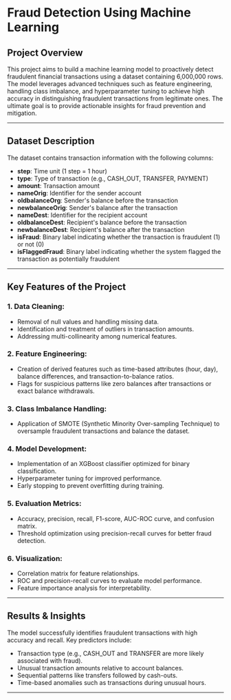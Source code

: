# Fraud Detection Using Machine Learning

## Project Overview
This project aims to build a machine learning model to proactively detect fraudulent financial transactions using a dataset containing 6,000,000 rows. The model leverages advanced techniques such as feature engineering, handling class imbalance, and hyperparameter tuning to achieve high accuracy in distinguishing fraudulent transactions from legitimate ones. The ultimate goal is to provide actionable insights for fraud prevention and mitigation.

---

## Dataset Description
The dataset contains transaction information with the following columns:
- **step**: Time unit (1 step = 1 hour)
- **type**: Type of transaction (e.g., CASH_OUT, TRANSFER, PAYMENT)
- **amount**: Transaction amount
- **nameOrig**: Identifier for the sender account
- **oldbalanceOrg**: Sender's balance before the transaction
- **newbalanceOrig**: Sender's balance after the transaction
- **nameDest**: Identifier for the recipient account
- **oldbalanceDest**: Recipient's balance before the transaction
- **newbalanceDest**: Recipient's balance after the transaction
- **isFraud**: Binary label indicating whether the transaction is fraudulent (1) or not (0)
- **isFlaggedFraud**: Binary label indicating whether the system flagged the transaction as potentially fraudulent

---

## Key Features of the Project

### 1. Data Cleaning:
- Removal of null values and handling missing data.
- Identification and treatment of outliers in transaction amounts.
- Addressing multi-collinearity among numerical features.

### 2. Feature Engineering:
- Creation of derived features such as time-based attributes (hour, day), balance differences, and transaction-to-balance ratios.
- Flags for suspicious patterns like zero balances after transactions or exact balance withdrawals.

### 3. Class Imbalance Handling:
- Application of SMOTE (Synthetic Minority Over-sampling Technique) to oversample fraudulent transactions and balance the dataset.

### 4. Model Development:
- Implementation of an XGBoost classifier optimized for binary classification.
- Hyperparameter tuning for improved performance.
- Early stopping to prevent overfitting during training.

### 5. Evaluation Metrics:
- Accuracy, precision, recall, F1-score, AUC-ROC curve, and confusion matrix.
- Threshold optimization using precision-recall curves for better fraud detection.

### 6. Visualization:
- Correlation matrix for feature relationships.
- ROC and precision-recall curves to evaluate model performance.
- Feature importance analysis for interpretability.

---

## Results & Insights
The model successfully identifies fraudulent transactions with high accuracy and recall. Key predictors include:
- Transaction type (e.g., CASH_OUT and TRANSFER are more likely associated with fraud).
- Unusual transaction amounts relative to account balances.
- Sequential patterns like transfers followed by cash-outs.
- Time-based anomalies such as transactions during unusual hours.

---
